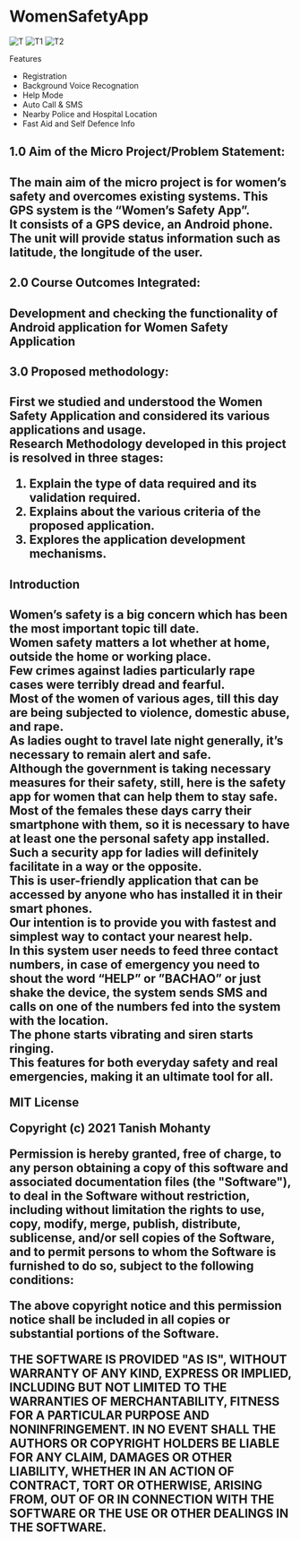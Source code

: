 # WomenSafetyApp

![T](https://user-images.githubusercontent.com/66123919/120108366-866afd80-c182-11eb-9499-34a88e4df34f.jpg)
![T1](https://user-images.githubusercontent.com/66123919/120108368-8834c100-c182-11eb-85f5-369c74017e03.jpg)
![T2](https://user-images.githubusercontent.com/66123919/120108369-8965ee00-c182-11eb-95f3-1fae64f4478f.jpg)


Features
- Registration
- Background Voice Recognation
- Help Mode
- Auto Call & SMS
- Nearby Police and Hospital Location
- Fast Aid and Self Defence Info

<h2>1.0 Aim of the Micro Project/Problem Statement:<h2/>

The main aim of the micro project is for women’s safety and overcomes existing systems. This GPS system is the “Women’s Safety App”.<br/>
It consists of a GPS device, an Android phone.<br/> 
The unit will provide status information such as latitude, the longitude of the user.<br/>

<h2>2.0 Course Outcomes Integrated:<br/><h2/>

Development and checking the functionality of Android application for Women Safety Application

<h2>3.0  Proposed  methodology: <br/><h2/>

First we studied  and  understood the  Women Safety Application and  considered  its various  applications  and usage. <br/>
Research Methodology developed in this project is resolved in three stages:<br/> 
1. Explain the type of data required and its validation required.<br/>
2. Explains about the various criteria of the proposed application.<br/>
3. Explores the application development mechanisms.

<h2>Introduction<h2/>

Women’s safety is a big concern which has been the most important topic till date. <br/>
Women safety matters a lot whether at home, outside the home or working place. <br/>
Few crimes against ladies particularly rape cases were terribly dread and fearful. <br/>
Most of the women of various ages, till this day are being subjected to violence, domestic abuse, and rape. <br/>
As ladies ought to travel late night generally, it’s necessary to remain alert and safe. <br/>
Although the government is taking necessary measures for their safety, still, here is the safety app for women that can help them to stay safe. <br/>
Most of the females these days carry their smartphone with them, so it is necessary to have at least one the personal safety app installed. <br/>
Such a security app for ladies will definitely facilitate in a way or the opposite. <br/>
This is user-friendly application that can be accessed by anyone who has installed it in their smart phones. <br/>
Our intention is to provide you with fastest and simplest way to contact your nearest help.  <br/>
In this system user needs to feed three contact numbers, in case of emergency you need to shout the word “HELP” or  ”BACHAO” or just shake the device, the system sends SMS and calls on one of the numbers fed into the system with the location. <br/>
The phone starts vibrating and siren starts ringing. <br/>
This features for both everyday safety and real emergencies, making it an ultimate tool for all. <br/>

  
  
MIT License

Copyright (c) 2021 Tanish Mohanty

Permission is hereby granted, free of charge, to any person obtaining a copy
of this software and associated documentation files (the "Software"), to deal
in the Software without restriction, including without limitation the rights
to use, copy, modify, merge, publish, distribute, sublicense, and/or sell
copies of the Software, and to permit persons to whom the Software is
furnished to do so, subject to the following conditions:

The above copyright notice and this permission notice shall be included in all
copies or substantial portions of the Software.

THE SOFTWARE IS PROVIDED "AS IS", WITHOUT WARRANTY OF ANY KIND, EXPRESS OR
IMPLIED, INCLUDING BUT NOT LIMITED TO THE WARRANTIES OF MERCHANTABILITY,
FITNESS FOR A PARTICULAR PURPOSE AND NONINFRINGEMENT. IN NO EVENT SHALL THE
AUTHORS OR COPYRIGHT HOLDERS BE LIABLE FOR ANY CLAIM, DAMAGES OR OTHER
LIABILITY, WHETHER IN AN ACTION OF CONTRACT, TORT OR OTHERWISE, ARISING FROM,
OUT OF OR IN CONNECTION WITH THE SOFTWARE OR THE USE OR OTHER DEALINGS IN THE
SOFTWARE.
